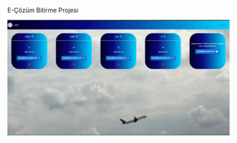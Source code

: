 E-Çözüm Bitirme Projesi

![MELIHCENGELLI](https://raw.githubusercontent.com/melihcengelli/e-cozum-bitirme-projesi/main/e-cozum.png?token=GHSAT0AAAAAABRIHPXMVG4IC2A37WBB444UYQQITMA)